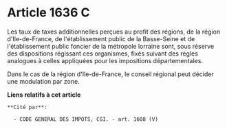 # Article 1636 C

Les taux de taxes additionnelles perçues au profit des régions, de la région d'Ile-de-France, de l'établissement public de la
Basse-Seine et de l'établissement public foncier de la métropole lorraine sont, sous réserve des dispositions régissant ces
organismes, fixés suivant des règles analogues à celles appliquées pour les impositions départementales.

Dans le cas de la région d'Ile-de-France, le conseil régional peut décider une modulation par zone.

**Liens relatifs à cet article**

	**Cité par**:

	  - CODE GENERAL DES IMPOTS, CGI. - art. 1608 (V)
